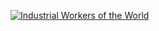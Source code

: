[![Industrial Workers of the World](https://media.giphy.com/media/ignXUZWfFgmKqEcPxC/source.gif)](https://iww.org)
